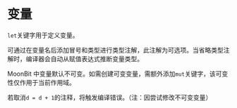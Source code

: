 # 变量

`let`关键字用于定义变量。

可通过在变量名后添加冒号和类型进行类型注解，此注解为可选项。当省略类型注解时，编译器会自动从赋值表达式推断变量类型。

MoonBit 中变量默认不可变。如需创建可变变量，需额外添加`mut`关键字，该可变性仅作用于当前作用域。

若取消`d = d + 1`的注释，将触发编译错误。（注：因尝试修改不可变变量）